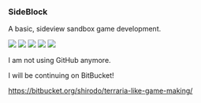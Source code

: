 ### SideBlock

A basic, sideview sandbox game development.

![](https://img.shields.io/github/stars/mBurakKaya/SideBlock.svg)
![](https://img.shields.io/github/forks/mBurakKaya/SideBlock.svg)
![](https://img.shields.io/github/tag/mBurakKaya/SideBlock.svg)
![](https://img.shields.io/github/issues/mBurakKaya/SideBlock.svg)
![](https://img.shields.io/github/v/release/mburakkaya/sideblock?include_prereleases)


I am not using GitHub anymore.

I will be continuing on BitBucket!

https://bitbucket.org/shirodo/terraria-like-game-making/

